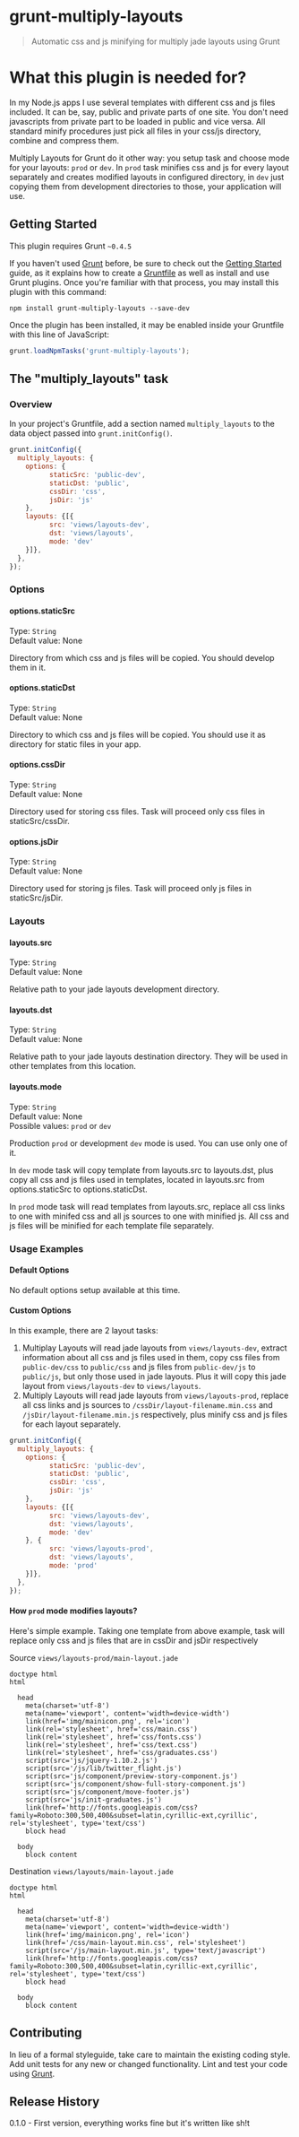 # grunt-multiply-layouts

> Automatic css and js minifying for multiply jade layouts using Grunt  

# What this plugin is needed for?

In my Node.js apps I use several templates with different css and js files included. It can be, say, public and private parts of one site. You don't need javascripts from private part to be loaded in public and vice versa. All standard minify procedures just pick all files in your css/js directory, combine and compress them.

Multiply Layouts for Grunt do it other way: you setup task and choose mode for your layouts: `prod` or `dev`. In `prod` task minifies css and js for every layout separately and creates modified layouts in configured  directory, in `dev` just copying them from development directories to those, your application will use.

## Getting Started
This plugin requires Grunt `~0.4.5`

If you haven't used [Grunt](http://gruntjs.com/) before, be sure to check out the [Getting Started](http://gruntjs.com/getting-started) guide, as it explains how to create a [Gruntfile](http://gruntjs.com/sample-gruntfile) as well as install and use Grunt plugins. Once you're familiar with that process, you may install this plugin with this command:

```shell
npm install grunt-multiply-layouts --save-dev
```

Once the plugin has been installed, it may be enabled inside your Gruntfile with this line of JavaScript:

```js
grunt.loadNpmTasks('grunt-multiply-layouts');
```

## The "multiply_layouts" task

### Overview
In your project's Gruntfile, add a section named `multiply_layouts` to the data object passed into `grunt.initConfig()`.

```js
grunt.initConfig({
  multiply_layouts: {
    options: {
          staticSrc: 'public-dev',
          staticDst: 'public',
          cssDir: 'css',
          jsDir: 'js'
    },
    layouts: {[{
          src: 'views/layouts-dev',
          dst: 'views/layouts',
          mode: 'dev'
    }]},
  },
});
```

### Options

#### options.staticSrc
Type: `String`  
Default value: None  

Directory from which css and js files will be copied. You should develop them in it.

#### options.staticDst
Type: `String`  
Default value: None  

Directory to which css and js files will be copied. You should use it as directory for static files in your app.

#### options.cssDir
Type: `String`  
Default value: None  

Directory used for storing css files. Task will proceed only css files in staticSrc/cssDir.

#### options.jsDir
Type: `String`  
Default value: None  

Directory used for storing js files. Task will proceed only js files in staticSrc/jsDir.

### Layouts

#### layouts.src
Type: `String`  
Default value: None  

Relative path to your jade layouts development directory.

#### layouts.dst
Type: `String`  
Default value: None  

Relative path to your jade layouts destination directory. They will be used in other templates from this location.

#### layouts.mode
Type: `String`  
Default value: None  
Possible values: `prod` or `dev`  

Production `prod` or development `dev` mode is used. You can use only one of it.  

In `dev` mode task will copy template from layouts.src to layouts.dst, plus copy all css and js files used in templates, located in layouts.src from options.staticSrc to options.staticDst.

In `prod` mode task will read templates from layouts.src, replace all css links to one with minifed css and all js sources to one with minified js. All css and js files will be minified for each template file separately.

### Usage Examples

#### Default Options
No default options setup available at this time.

#### Custom Options
In this example, there are 2 layout tasks:  
1) Multiplay Layouts will read jade layouts from `views/layouts-dev`, extract information about all css and js files used in them, copy css files from `public-dev/css` to `public/css` and js files from `public-dev/js` to `public/js`, but only those used in jade layouts. Plus it will copy this jade layout from `views/layouts-dev` to `views/layouts`.  
2) Multiply Layouts will read jade layouts from `views/layouts-prod`, replace all css links and js sources to `/cssDir/layout-filename.min.css` and `/jsDir/layout-filename.min.js` respectively, plus minify css and js files for each layout separately.  

```js
grunt.initConfig({
  multiply_layouts: {
    options: {
          staticSrc: 'public-dev',
          staticDst: 'public',
          cssDir: 'css',
          jsDir: 'js'
    },
    layouts: {[{
          src: 'views/layouts-dev',
          dst: 'views/layouts',
          mode: 'dev'
    }, {
          src: 'views/layouts-prod',
          dst: 'views/layouts',
          mode: 'prod'
    }]},
  },
});
```

#### How `prod` mode modifies layouts?
Here's simple example. Taking one template from above example, task will replace only css and js files that are in cssDir and jsDir respectively

Source `views/layouts-prod/main-layout.jade`
```jade
doctype html
html

  head
    meta(charset='utf-8')
    meta(name='viewport', content='width=device-width')
    link(href='img/mainicon.png', rel='icon')
    link(rel='stylesheet', href='css/main.css')
    link(rel='stylesheet', href='css/fonts.css')
    link(rel='stylesheet', href='css/text.css')
    link(rel='stylesheet', href='css/graduates.css')
    script(src='js/jquery-1.10.2.js')
    script(src='/js/lib/twitter_flight.js')
    script(src='js/component/preview-story-component.js')
    script(src='js/component/show-full-story-component.js')
    script(src='js/component/move-footer.js')
    script(src='js/init-graduates.js')
    link(href='http://fonts.googleapis.com/css?family=Roboto:300,500,400&subset=latin,cyrillic-ext,cyrillic', rel='stylesheet', type='text/css')
    block head

  body
    block content
```
Destination `views/layouts/main-layout.jade`
```jade
doctype html
html

  head
    meta(charset='utf-8')
    meta(name='viewport', content='width=device-width')
    link(href='img/mainicon.png', rel='icon')
    link(href='/css/main-layout.min.css', rel='stylesheet')
    script(src='/js/main-layout.min.js', type='text/javascript')
    link(href='http://fonts.googleapis.com/css?family=Roboto:300,500,400&subset=latin,cyrillic-ext,cyrillic', rel='stylesheet', type='text/css')
    block head

  body
    block content
```

## Contributing
In lieu of a formal styleguide, take care to maintain the existing coding style. Add unit tests for any new or changed functionality. Lint and test your code using [Grunt](http://gruntjs.com/).

## Release History
0.1.0 - First version, everything works fine but it's written like sh!t
